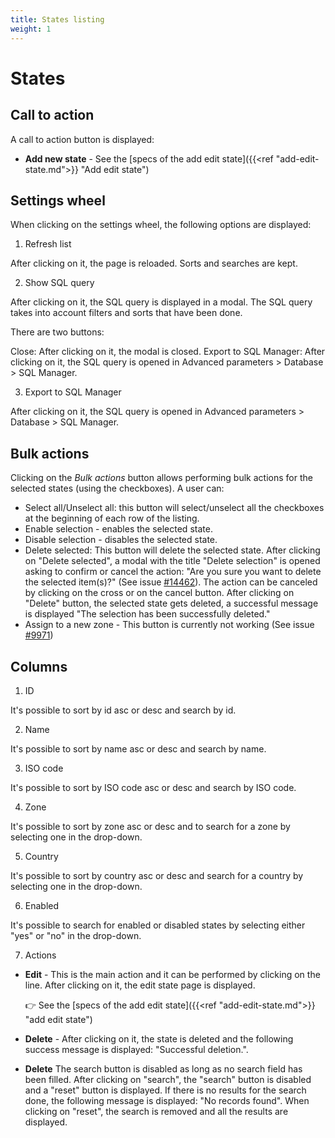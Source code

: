 ```yaml
---
title: States listing
weight: 1
---
```


# States

## Call to action

A call to action button is displayed:

 - **Add new state** - See the [specs of the add edit state]({{<ref "add-edit-state.md">}} "Add edit state") 

## Settings wheel

When clicking on the settings wheel, the following options are displayed:

1. Refresh list

After clicking on it, the page is reloaded. Sorts and searches are kept.

2. Show SQL query

After clicking on it, the SQL query is displayed in a modal. The SQL query takes into account filters and sorts that have been done.

There are two buttons:

Close: After clicking on it, the modal is closed.
Export to SQL Manager: After clicking on it, the SQL query is opened in Advanced parameters > Database > SQL Manager.

3. Export to SQL Manager

After clicking on it, the SQL query is opened in Advanced parameters > Database > SQL Manager.

## Bulk actions

Clicking on the _Bulk actions_ button allows performing bulk actions for the selected states (using the checkboxes). A user can:

- Select all/Unselect all: this button will select/unselect all the checkboxes at the beginning of each row of the listing.
- Enable selection - enables the selected state.
- Disable selection - disables the selected state.
- Delete selected: This button will delete the selected state. 
After clicking on "Delete selected", a modal with the title "Delete selection" is opened asking to confirm or cancel the action: "Are you sure you want to delete the selected item(s)?" (See issue [#14462](https://github.com/PrestaShop/PrestaShop/issues/14462)). The action can be canceled by clicking on the cross or on the cancel button.
After clicking on "Delete" button, the selected state gets deleted, a successful message is displayed "The selection has been successfully deleted."
- Assign to a new zone - This button is currently not working (See issue [#9971](https://github.com/PrestaShop/PrestaShop/issues/9971))

## Columns

1. ID

It's possible to sort by id asc or desc and search by id.

2. Name

It's possible to sort by name asc or desc and search by name.

3. ISO code

It's possible to sort by ISO code asc or desc and search by ISO code.

4. Zone

It's possible to sort by zone asc or desc and to search for a zone by selecting one in the drop-down.

5. Country

It's possible to sort by country asc or desc and search for a country by selecting one in the drop-down.

6. Enabled

It's possible to search for enabled or disabled states by selecting either "yes" or "no" in the drop-down.

7. Actions

 - **Edit** - This is the main action and it can be performed by clicking on the line. After clicking on it, the edit state page is displayed.
 
   👉 See the [specs of the add edit state]({{<ref "add-edit-state.md">}} "add edit state") 
   
 - **Delete** - After clicking on it, the state is deleted and the following success message is displayed: "Successful deletion.".
 
- **Delete**
The search button is disabled as long as no search field has been filled. After clicking on "search", the "search" button is disabled and a "reset" button is displayed. If there is no results for the search done, the following message is displayed: "No records found". When clicking on "reset", the search is removed and all the results are displayed.

